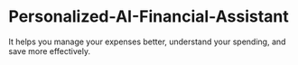 # Personalized-AI-Financial-Assistant
It helps you manage your expenses better, understand your spending, and save more effectively.
